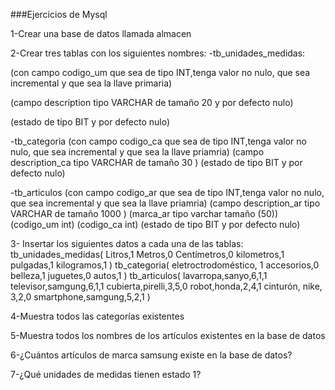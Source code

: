 ###Ejercicios de Mysql

1-Crear una base de datos llamada almacen

2-Crear tres tablas con los siguientes nombres:
-tb_unidades_medidas: 

(con campo codigo_um que sea de tipo INT,tenga valor no nulo, que sea incremental y que sea la llave primaria)

(campo description tipo VARCHAR de tamaño 20 y por defecto nulo)

(estado de tipo BIT y por defecto nulo)

-tb_categoria
(con campo codigo_ca que sea de tipo INT,tenga valor no nulo, que sea incremental y que sea la llave priamria)
(campo description_ca tipo VARCHAR de tamaño 30 )
(estado de tipo BIT y por defecto nulo)

-tb_articulos
(con campo codigo_ar que sea de tipo INT,tenga valor no nulo, que sea incremental y que sea la llave priamria)
(campo description_ar tipo VARCHAR de tamaño 1000 )
(marca_ar tipo varchar tamaño (50))
(codigo_um int)
(codigo_ca int)
(estado de tipo BIT y por defecto nulo)

3- Insertar los siguientes datos a cada una de las tablas:
tb_unidades_medidas(
    Litros,1
    Metros,0
    Centímetros,0
    kilometros,1
    pulgadas,1
    kilogramos,1
    )
tb_categoria(
    eletroctrodoméstico, 1
    accesorios,0
    belleza,1
    juguetes,0
    autos,1
)
tb_articulos(
    lavarropa,sanyo,6,1,1
    televisor,samgung,6,1,1
    cubierta,pirelli,3,5,0
    robot,honda,2,4,1
    cinturón, nike, 3,2,0
    smartphone,samgung,5,2,1
)

4-Muestra todos las categorías existentes

5-Muestra todos los nombres de los artículos existentes en la base de datos

6-¿Cuántos artículos de marca samsung existe en la base de datos?

7-¿Qué unidades de medidas tienen estado 1?
